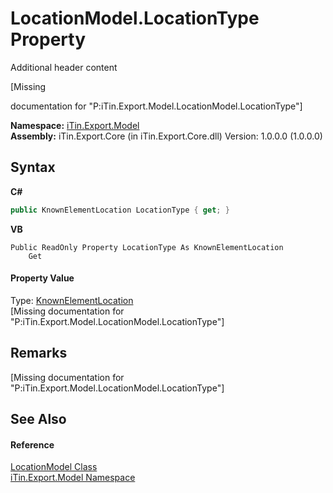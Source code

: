 # LocationModel.LocationType Property 
Additional header content 

\[Missing <summary> documentation for "P:iTin.Export.Model.LocationModel.LocationType"\]

**Namespace:**&nbsp;<a href="ef57ffcc-e95e-b212-5a46-9aa6f5a3511f">iTin.Export.Model</a><br />**Assembly:**&nbsp;iTin.Export.Core (in iTin.Export.Core.dll) Version: 1.0.0.0 (1.0.0.0)

## Syntax

**C#**<br />
``` C#
public KnownElementLocation LocationType { get; }
```

**VB**<br />
``` VB
Public ReadOnly Property LocationType As KnownElementLocation
	Get
```


#### Property Value
Type: <a href="fe2cea10-2481-b8d2-55bb-f06ba5de92b2">KnownElementLocation</a><br />\[Missing <value> documentation for "P:iTin.Export.Model.LocationModel.LocationType"\]

## Remarks
\[Missing <remarks> documentation for "P:iTin.Export.Model.LocationModel.LocationType"\]

## See Also


#### Reference
<a href="a4c36422-3b6a-540d-4da7-ae5312c8524f">LocationModel Class</a><br /><a href="ef57ffcc-e95e-b212-5a46-9aa6f5a3511f">iTin.Export.Model Namespace</a><br />